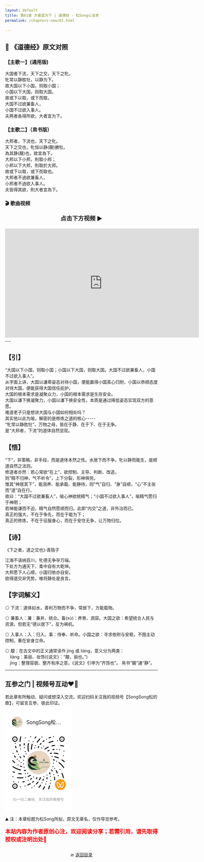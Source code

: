 ```yaml
---
layout: default
title: 第61章 大者宜为下 | 道德经 · 松Song心注本
permalink: /chapters-new/61.html

---
```


## 📜 《道德经》原文对照
### 【主歌一】(通用版) 
大国者下流，天下之交，天下之牝。<br>
牝常以静胜牡，以静为下。<br>
故大国以下小国，则取小国；<br>
小国以下大国，则取大国。<br>
故或下以取，或下而取。<br>
大国不过欲兼畜人，<br>
小国不过欲入事人。<br>
夫两者各得所欲，大者宜为下。<br>

### 【主歌二】（帛书版）
大邦者，下流也，天下之牝。<br>
天下之交也，牝恒以静(靚)勝牡。<br>
為其静(靚)也，故宜為下。<br>
大邦以下小邦，則取小邦；<br>
小邦以下大邦，則取於大邦。<br>
故或下以取，或下而取也。<br>
大邦者不過欲兼畜人，<br>
小邦者不過欲入事人。<br>
夫皆得其欲，則大者宜為下。<br>

### 🎬 歌曲视频
<p style="text-align:center; font-size:1.2rem; font-weight:bold;">
  点击下方视频 ▶️
</p>

<iframe
  src="https://streamable.com/e/12q2gk"
  width="640"
  height="360"
  frameborder="0"
  allowfullscreen
  loading="lazy">
</iframe>
---

## 【引】
“大国以下小国，则取小国；小国以下大国，则取大国。大国不过欲兼畜人，小国不过欲入事人”。<br>
从字面上讲，大国以谦卑姿态对待小国，便能赢得小国真心归附，小国以恭顺态度对待大国，便能获得大国信任庇护，<br>
大国的根本需求是凝聚众力，小国的根本需求是生存安全。<br>
大国以谦下换凝聚力，小国以谦下换安全性，本质是通过降低姿态实现双方的意愿。<br>
难道老子只是想讲大国与小国如何相处吗？<br>
其实他以此为喻，解密的是修炼之道的核心-----<br>
“牝常以静胜牡”，万物之母，皆在于静、在于下、在于无争。<br>
是“大邦者，下流”的道体自然显现。<br>

## 【悟】
“下”，非策略，非手段，而是道体本然之性。水居下而不争，牝以静而能生，是顺道自然之法则。<br>
修道者亦然：若心常欲“在上”，欲控制、主导、判断、改造，<br>
则“精不归神，气不听令”，上下分裂，形神俱劳。<br>
惟其“神居其下”，能涵养、能承载、能静待，则“气”自归、“身”自顺，“心”不主张而“道”自在行。<br>
故曰：“大国不过欲兼畜人”，喻心神欲统精气；“小国不过欲入事人”，喻精气愿归于神明；<br>
若神能谦而不迫，精气自然愿顺而归。此即“内交”之道，非外治而已。<br>
真正的强大，不在于争先，而在于能为下；<br>
真正的修炼，不在于征服身心，而在于安住无争，让万物归位。<br>

## 【诗】
《下之者，道之交也》·青隐子<br>

江海不语纳百川，牝德无争孕万端。<br>
下处方为通天下，柔中自有大乾坤。<br>
大邦愿下人心顺，小国归依亦自安。<br>
欲得道交非凭势，唯将静处是良言。<br>

## 【字词解义】

◎ 下流：道体如水，善利万物而不争，常居下，方能载物。<br>

◎ 兼畜人：兼：兼并、统合。畜(xù)：养育、涵容。大国之欲：希望统合人民与资源，但若无“德以居下”，反为祸机。<br>

◎ 入事人：入：归入。事：侍奉、听命。小国之欲：寻求依附与安稳，不图主动控制，重在安身立命。<br>

◎ 靚：在古文中的正义通常读作 jìng 或 liàng，意义分为两类：<br>
&nbsp;&nbsp;&nbsp;&nbsp;liàng：美丽、妆饰(《说文》：“靚，丽也。”)<br>
&nbsp;&nbsp;&nbsp;&nbsp;jìng：整理容貌、整齐有序之意，《说文》引申为“齐饰也”。 帛书“靚”通“静”。<br>

---
##  互参之门 | 视频号互动❤️🤝

若此章有所触动、疑问或想深入交流，欢迎扫码关注我的视频号【SongSong松的歌】，可留言互参、彼此印证。<br>
<img src="../img/qrcode_songsong.jpg" alt="扫码进入视频号" width="220">

⛰️ 注：本章标题为松Song所拟，原文无章名，仅作导览参考。<br>
<p style="color:red; font-size:18px; font-weight:bold;">
本站内容为作者原创心注，欢迎阅读分享；若需引用，请先取得授权或注明出处🙏
</p>

<p style="text-align:center; margin-top:2em;">
  🔙 <a href="{{ '/' | relative_url }}#catalog">返回目录</a>
</p>
